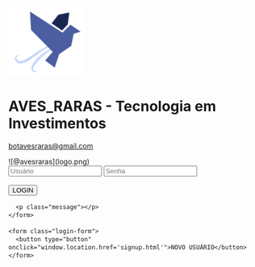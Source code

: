 ![@avesraras](logo.png)
# AVES_RARAS - Tecnologia em Investimentos
botavesraras@gmail.com
<html lang="pt" >
<html>
<head>
  <title>Login</title>
  <meta name="viewport" content="width=device-width, initial-scale=1.0">
  <meta charset="utf-8">
  <link rel="stylesheet" type="text/css" href="login_style.css">
  <link rel="stylesheet" href="https://cdnjs.cloudflare.com/ajax/libs/font-awesome/4.7.0/css/font-awesome.min.css">
  <link href='https://fonts.googleapis.com/css?family=Titillium+Web:400,300,600' rel='stylesheet' type='text/css'>  
  <link href='https://fonts.googleapis.com/css?family=Titillium+Web:400,300,600' rel='stylesheet' type='text/css'> 
  <script src="https://unpkg.com/@lottiefiles/lottie-player@latest/dist/lottie-player.js"></script>
  <link rel="stylesheet" href="https://use.fontawesome.com/releases/v5.15.1/css/all.css" integrity="sha384-vp86vTRFVJgpjF9jiIGPEEqYqlDwgyBgEF109VFjmqGmIY/Y4HV4d3Gp2irVfcrp" crossorigin="anonymous">
</head>

<body class="body">

<div class="login-page">
  <div class="form">
    <form>
      ![@avesraras](logo.png)
    </form>
    <form> 
      <input type="text" placeholder="Usuário"/>
      <input type="password" id="password" placeholder="Senha"/>
      <i class="fas fa-eye" onclick="show()"></i> 
      <br>
      <br>
      <button type="button" onclick="window.location.href='igomorf.html'">LOGIN</button>
      
      <p class="message"></p>
    </form>

    <form class="login-form">
      <button type="button" onclick="window.location.href='signup.html'">NOVO USUÁRIO</button>
    </form>
  </div>
</div>

  <script>
    function show(){
      var password = document.getElementById("password");
      var icon = document.querySelector(".fas")

      // ========== Checking type of password ===========
      if(password.type === "password"){
        password.type = "text";
      }
      else {
        password.type = "password";
      }
    };
  </script>
</body>
</html>

